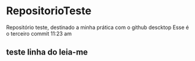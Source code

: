 # RepositorioTeste
Repositório teste, destinado a minha prática com o github descktop
Esse é o terceiro commit 11:23 am
## teste linha do leia-me
